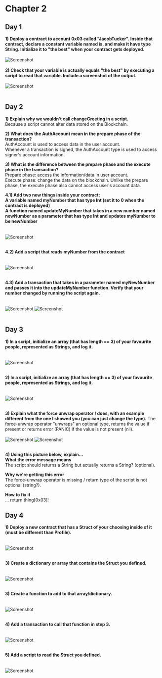 # Chapter 2

## Day 1

**1) Deploy a contract to account 0x03 called "JacobTucker". Inside that contract, declare a constant variable named is, and make it have type String. Initialize it to "the best" when your contract gets deployed.**
<br/><br/>
![Screenshot](images/chap2-day1-q1.PNG)
<br/><br/>
**2) Check that your variable is actually equals "the best" by executing a script to read that variable. Include a screenshot of the output.**
<br/><br/>
![Screenshot](images/chap2-day1-q2.PNG)
<br/><br/>

## Day 2

**1) Explain why we wouldn't call changeGreeting in a script.**     
Because a script cannot alter data stored on the Blockchain.

**2) What does the AuthAccount mean in the prepare phase of the transaction?**      
AuthAccount is used to access data in the user account.       
Whenever a transaction is signed, the AuthAccount type is used to access signer's account information.

**3) What is the difference between the prepare phase and the execute phase in the transaction?**        
Prepare phase: access the information/data in user account.        
Execute phase: change the data on the blockchain. Unlike the prepare phase, the execute phase also cannot access user's account data.

**4.1) Add two new things inside your contract:**     
**A variable named myNumber that has type Int (set it to 0 when the contract is deployed)**         
**A function named updateMyNumber that takes in a new number named newNumber as a parameter that has type Int and updates myNumber to be newNumber**        
<br/><br/>
![Screenshot](images/chap2-day2-q4.1.PNG)
<br/><br/>

**4.2) Add a script that reads myNumber from the contract**            
<br/><br/>
![Screenshot](images/chap2-day2-q4.2.PNG)
<br/><br/>

**4.3) Add a transaction that takes in a parameter named myNewNumber and passes it into the updateMyNumber function. Verify that your number changed by running the script again.**     
<br/><br/>
![Screenshot](images/chap2-day2-q4.3.PNG)
![Screenshot](images/chap2-day2-q4.3-2.PNG)
<br/><br/>

## Day 3

**1) In a script, initialize an array (that has length == 3) of your favourite people, represented as Strings, and log it.**        
<br/><br/>
![Screenshot](images/chap2-day3-q1.PNG)
<br/><br/>

**2) In a script, initialize an array (that has length == 3) of your favourite people, represented as Strings, and log it.**        
<br/><br/>
![Screenshot](images/chap2-day3-q2.PNG)
<br/><br/>

**3) Explain what the force unwrap operator ! does, with an example different from the one I showed you (you can just change the type).**
The force-unwrap operator "unwraps" an optional type, returns the value if present or returns error (PANIC) if the value is not present (nil).
<br/><br/>
![Screenshot](images/chap2-day3-q3-1.PNG)
![Screenshot](images/chap2-day3-q3-2.PNG)
<br/><br/>

**4) Using this picture below, explain...**        
**What the error message means**      
The script should returns a String but actually returns a String? (optional).

**Why we're getting this error**      
The force-unwrap operator is missing / return type of the script is not optional (string?).

**How to fix it**     
...
return thing[0x03]!

## Day 4

**1) Deploy a new contract that has a Struct of your choosing inside of it (must be different than Profile).**       
<br/><br/>
![Screenshot](images/chap2-day4-q1.PNG)
<br/><br/>

**3) Create a dictionary or array that contains the Struct you defined.**      
<br/><br/>
![Screenshot](images/chap2-day4-q2.PNG)
<br/><br/>

**3) Create a function to add to that array/dictionary.**    
<br/><br/>
![Screenshot](images/chap2-day4-q3.PNG)
<br/><br/>

**4) Add a transaction to call that function in step 3.**     
<br/><br/>
![Screenshot](images/chap2-day4-q4.PNG)
<br/><br/>

**5) Add a script to read the Struct you defined.**       
<br/><br/>
![Screenshot](images/chap2-day4-q5.PNG)
<br/><br/>

